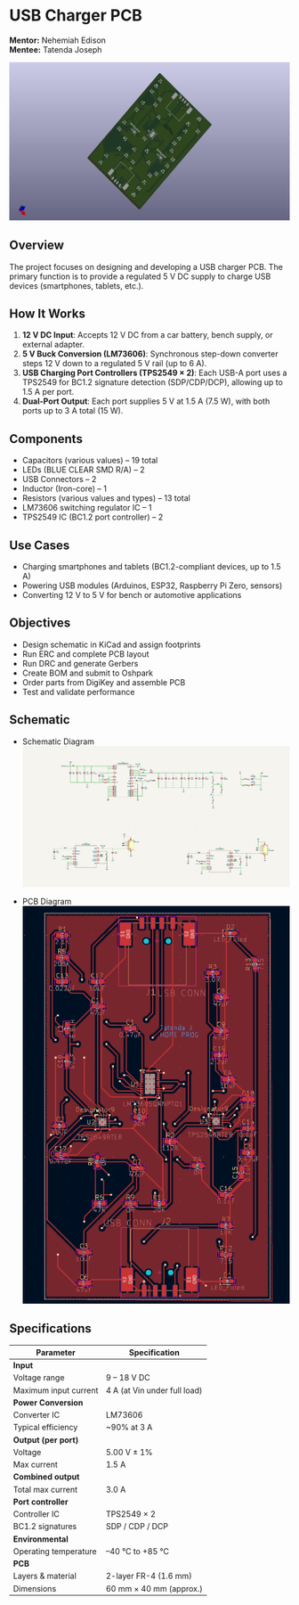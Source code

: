 # USB Charger PCB
**Mentor:** Nehemiah Edison  
**Mentee:** Tatenda Joseph

![3D diagram of USB charger PCB](<HOPE USB Charger- Tatenda/images/3Dimage.jpg>)
## Overview
The project focuses on designing and developing a USB charger PCB. The primary function is to provide a regulated 5 V DC supply to charge USB devices (smartphones, tablets, etc.).

## How It Works
1. **12 V DC Input**: Accepts 12 V DC from a car battery, bench supply, or external adapter.  
2. **5 V Buck Conversion (LM73606)**: Synchronous step-down converter steps 12 V down to a regulated 5 V rail (up to 6 A).  
3. **USB Charging Port Controllers (TPS2549 × 2)**: Each USB-A port uses a TPS2549 for BC1.2 signature detection (SDP/CDP/DCP), allowing up to 1.5 A per port.  
4. **Dual-Port Output**: Each port supplies 5 V at 1.5 A (7.5 W), with both ports up to 3 A total (15 W).

## Components
- Capacitors (various values) – 19 total  
- LEDs (BLUE CLEAR SMD R/A) – 2  
- USB Connectors – 2  
- Inductor (Iron-core) – 1  
- Resistors (various values and types) – 13 total  
- LM73606 switching regulator IC – 1  
- TPS2549 IC (BC1.2 port controller) – 2

## Use Cases
- Charging smartphones and tablets (BC1.2-compliant devices, up to 1.5 A)  
- Powering USB modules (Arduinos, ESP32, Raspberry Pi Zero, sensors)  
- Converting 12 V to 5 V for bench or automotive applications

## Objectives
- Design schematic in KiCad and assign footprints  
- Run ERC and complete PCB layout  
- Run DRC and generate Gerbers  
- Create BOM and submit to Oshpark  
- Order parts from DigiKey and assemble PCB  
- Test and validate performance

## Schematic

- Schematic Diagram
![shematic diagram of USB charger PCB](<HOPE USB Charger- Tatenda/images/schematic.png>)

- PCB Diagram
![pcb diagram of USB charger PCB](<HOPE USB Charger- Tatenda/images/pcb.png>)


## Specifications
| Parameter             | Specification                 |
|-----------------------|-------------------------------|
| **Input**             |                               |
| Voltage range         | 9 – 18 V DC                   |
| Maximum input current | 4 A (at Vin under full load)  |
| **Power Conversion**  |                               |
| Converter IC          | LM73606                       |
| Typical efficiency    | ~90% at 3 A                   |
| **Output (per port)** |                               |
| Voltage               | 5.00 V ± 1%                   |
| Max current           | 1.5 A                         |
| **Combined output**   |                               |
| Total max current     | 3.0 A                         |
| **Port controller**   |                               |
| Controller IC         | TPS2549 × 2                   |
| BC1.2 signatures      | SDP / CDP / DCP               |
| **Environmental**     |                               |
| Operating temperature | –40 °C to +85 °C              |
| **PCB**               |                               |
| Layers & material     | 2-layer FR-4 (1.6 mm)         |
| Dimensions            | 60 mm × 40 mm (approx.)       |
